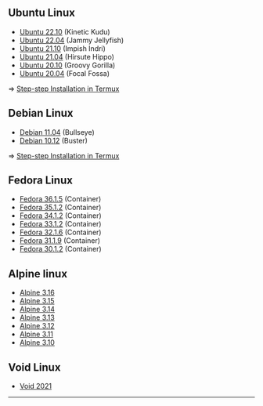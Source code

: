 ## Ubuntu Linux

* [Ubuntu 22.10](https://partner-images.canonical.com/core/kinetic/current) (Kinetic Kudu)
* [Ubuntu 22.04](https://partner-images.canonical.com/core/jammy/current) (Jammy Jellyfish)
* [Ubuntu 21.10](https://partner-images.canonical.com/core/impish/current) (Impish Indri)
* [Ubuntu 21.04](https://partner-images.canonical.com/core/hirsute/current) (Hirsute Hippo)
* [Ubuntu 20.10](https://partner-images.canonical.com/core/groovy/current) (Groovy Gorilla)
* [Ubuntu 20.04](https://partner-images.canonical.com/core/focal/current) (Focal Fossa)

=> [Step-step Installation in Termux](https://github.com/wahasa/Ubuntu)

## Debian Linux

* [Debian 11.04](https://github.com/wahasa/Debian/releases/tag/11.4) (Bullseye)
* [Debian 10.12](https://github.com/wahasa/Debian/releases/tag/10.12) (Buster)

=> [Step-step Installation in Termux](https://github.com/wahasa/Debian)

## Fedora Linux

* [Fedora 36.1.5](https://archives.fedoraproject.org/pub/archive/fedora/linux/releases/36/Container) (Container)
* [Fedora 35.1.2](https://archives.fedoraproject.org/pub/archive/fedora/linux/releases/35/Container) (Container)
* [Fedora 34.1.2](https://archives.fedoraproject.org/pub/archive/fedora/linux/releases/34/Container) (Container)
* [Fedora 33.1.2](https://archives.fedoraproject.org/pub/archive/fedora/linux/releases/33/Container) (Container)
* [Fedora 32.1.6](https://archives.fedoraproject.org/pub/archive/fedora/linux/releases/32/Container) (Container)
* [Fedora 31.1.9](https://archives.fedoraproject.org/pub/archive/fedora/linux/releases/31/Container) (Container)
* [Fedora 30.1.2](https://archives.fedoraproject.org/pub/archive/fedora/linux/releases/30/Container) (Container)

## Alpine linux

* [Alpine 3.16](https://dl-cdn.alpinelinux.org/alpine/v3.16/releases)
* [Alpine 3.15](https://dl-cdn.alpinelinux.org/alpine/v3.15/releases)
* [Alpine 3.14](https://dl-cdn.alpinelinux.org/alpine/v3.14/releases)
* [Alpine 3.13](https://dl-cdn.alpinelinux.org/alpine/v3.13/releases)
* [Alpine 3.12](https://dl-cdn.alpinelinux.org/alpine/v3.12/releases)
* [Alpine 3.11](https://dl-cdn.alpinelinux.org/alpine/v3.11/releases)
* [Alpine 3.10](https://dl-cdn.alpinelinux.org/alpine/v3.10/releases)

## Void Linux

* [Void 2021](https://a-hel-fi.m.voidlinux.org/live/current)
--------

